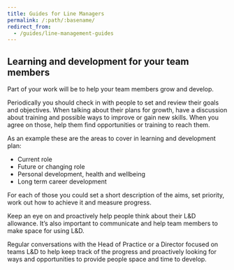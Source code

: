 ```yaml
---
title: Guides for Line Managers
permalink: /:path/:basename/
redirect_from:
  - /guides/line-management-guides
---
```

## Learning and development for your team members

Part of your work will be to help your team members grow and develop.

Periodically you should check in with people to set and review their goals and
objectives. When talking about their plans for growth, have a discussion about
training and possible ways to improve or gain new skills. When you agree on
those, help them find opportunities or training to reach them.

As an example these are the areas to cover in learning and development plan:

* Current role
* Future or changing role
* Personal development, health and wellbeing
* Long term career development

For each of those you could set a short description of the aims, set priority,
work out how to achieve it and measure progress.

Keep an eye on and proactively help people think about their L&D allowance. It’s
also important to communicate and help team members to make space for using L&D.

Regular conversations with the Head of Practice or a Director focused on teams
L&D to help keep track of the progress and proactively looking for ways and
opportunities to provide people space and time to develop.